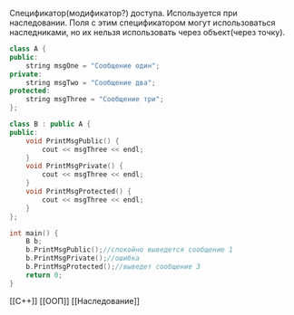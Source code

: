Спецификатор(модификатор?) доступа. Используется при наследовании.
Поля  с этим спецификатором могут использоваться наследниками, но их нельзя использовать через объект(через точку).

```c++
class A {
public:
	string msgOne = "Сообщение один";
private:
	string msgTwo = "Сообщение два";
protected:
	string msgThree = "Сообщение три";
};

class B : public A {
public:
	void PrintMsgPublic() {
		cout << msgThree << endl;
	}
	void PrintMsgPrivate() {
		cout << msgThree << endl;
	}
	void PrintMsgProtected() {
		cout << msgThree << endl;
	}
};

int main() {
	B b;
	b.PrintMsgPublic();//спокойно выведется сообщение 1
	b.PrintMsgPrivate();//ошибка
	b.PrintMsgProtected();//выведет сообщение 3
	return 0;
}
```

[[C++]] [[ООП]] [[Наследование]]
